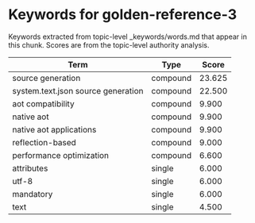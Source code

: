 # Keywords for golden-reference-3

Keywords extracted from topic-level _keywords/words.md that appear in this chunk.
Scores are from the topic-level authority analysis.

| Term | Type | Score |
|------|------|-------|
| source generation | compound | 23.625 |
| system.text.json source generation | compound | 22.500 |
| aot compatibility | compound | 9.900 |
| native aot | compound | 9.900 |
| native aot applications | compound | 9.900 |
| reflection-based | compound | 9.000 |
| performance optimization | compound | 6.600 |
| attributes | single | 6.000 |
| utf-8 | single | 6.000 |
| mandatory | single | 6.000 |
| text | single | 4.500 |
